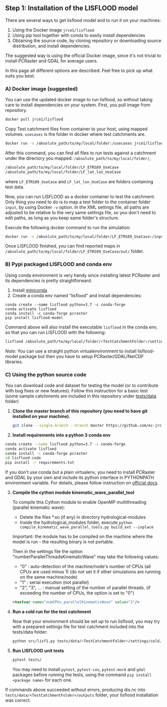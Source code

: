 ## Step 1: Installation of the LISFLOOD model

There are several ways to get lisflood model and to run it on your machines: 

1. Using the Docker image `jrce1/lisflood`
2. Using pip tool together with conda to easily install dependencies
3. Obtaining the source code, by cloning repository or downloading source distribution, and install dependencies.

The suggested way is using the official Docker image, since it's not trivial to install PCRaster and GDAL for average users.

In this page all different options are described. Feel free to pick up what suits you best.

 
### A) Docker image (suggested)


You can use the updated docker image to run lisflood, so without taking care to install dependencies on your system.
First, you pull image from repository.

```bash
docker pull jrce1/lisflood
```

Copy Test catchment files from container to your host, using mapped volumes. `usecases` is the folder in docker where test catchments are.

```bash
docker run -v /absolute_path/to/my/local/folder:/usecases jrce1/lisflood:latest usecases
```

After this command, you can find all files to run tests against a catchment under the directory you mapped: `/absolute_path/to/my/local/folder/`,

```bash
/absolute_path/to/my/local/folder/LF_ETRS89_UseCase
/absolute_path/to/my/local/folder/LF_lat_lon_UseCase
```

where `LF_ETRS89_UseCase` and `LF_lat_lon_UseCase` are folders containing test data.

Now, you can run LISFLOOD as a docker container to test the catchment. Only thing you need to do is to map a test folder to the container folder `input`, by using Docker `-v` option. 
In the XML settings file, all paths are adjusted to be relative to the very same settings file, so you don't need to edit paths, as long as you keep same folder's structure.


Execute the following docker command to run the simulation:

```bash
docker run -v /absolute_path/to/my/local/folder/LF_ETRS89_UseCase:/input jrce1/lisflood /input/settings/cold.xml
```

Once LISFLOOD finished, you can find reported maps in `/absolute_path/to/my/local/folder/LF_ETRS89_UseCase/out/` folder.


### B) Pypi packaged LISFLOOD and conda env

Using conda environment is very handy since installing latest PCRaster and its dependencies is pretty straightforward.

1. Install [miniconda](https://docs.conda.io/en/latest/miniconda.html) 
2. Create a conda env named "lisflood" and install dependencies:
```
conda create --name lisflood python=3.7 -c conda-forge
conda activate lisflood
conda install -c conda-forge pcraster
pip install lisflood-model
```

Command above will also install the executable `lisflood` in the conda env, so that you can run LISFLOOD with the following:
```bash
lisflood /absolute_path/to/my/local/folder/<TestCatchmentFolder>/settings/cold_day_base.xml
```

*Note:* You can use a straight python virtualenvironment to install lisflood-model package but then you have to setup PCRaster/GDAL/NetCDF libraries.

### C) Using the python source code

You can download code and dataset for testing the model (or to contribute with bug fixes or new features).
Follow this instruction for a basic test (some sample catchments are included in this repository under
[tests/data](https://github.com/ec-jrc/lisflood-code/tree/master/tests/data) folder)

1. **Clone the master branch of this repository (you need to have git installed on your machine).**

    ```bash
    git clone --single-branch --branch master https://github.com/ec-jrc/lisflood-code.git
    ```

2. **Install requirements into a python 3 conda env**

```bash
conda create --name lisflood python=3.7 -c conda-forge
conda activate lisflood
conda install -c conda-forge pcraster
cd lisflood-code
pip install -r requirements.txt
```

If you don't use conda but a plain virtualenv, you need to install PCRaster and GDAL by your own and include its python interface in PYTHONPATH environment variable.
For details, please follow instruction on [official docs](https://pcraster.geo.uu.nl/pcraster/4.3.1/documentation/pcraster_project/install.html).
    

3. **Compile the cython module kinematic_wave_parallel_tool**
   
   To compile this Cython module to enable OpenMP multithreading (parallel kinematic wave):
    
     * Delete the files *.so (if any) in directory hydrological-modules  
     * Inside the hydrological_modules folder, execute `python compile_kinematic_wave_parallel_tools.py build_ext --inplace`  

   Important: the module has to be compiled on the machine where the model is run - the resulting binary is not portable.  
  
   Then in the settings file the option "numberParallelThreadsKinematicWave" may take the following values:
  
      * "0"           : auto-detection of the machine/node's number of CPUs (all CPUs are used minus 1) (do not set it if other simulations are running on the same machine/node)
      * "1"           : serial execution (not parallel)
      * "2", "3", ... : manual setting of the number of parallel threads.
                        (if exceeding the number of CPUs, the option is set to "0")
                        
   ```xml
   <textvar name="numCPUs_parallelKinematicWave" value="3"/>
   ```
  
4. **Run a cold run for the test catchment**

    Now that your environment should be set up to run lisflood, you may try with a prepared settings file for test catchment included into the tests/data folder:
    
    ```bash
    python src/lisf1.py tests/data/<TestCatchmentFolder>/settings/cold.xml
    ```
4. **Run LISFLOOD unit tests**

    ```bash
    pytest tests/
    ```
    You may need to install ```pytest```, ```pytest-cov```, ```pytest-mock``` and ```gdal``` packages before running the tests, using the command ```pip install <package name>``` for each one.
  
If commands above succeeded without errors, producing dis.nc into `tests/data/<TestCatchmentFolder>/outputs` folder, your lisflood installation was correct.
